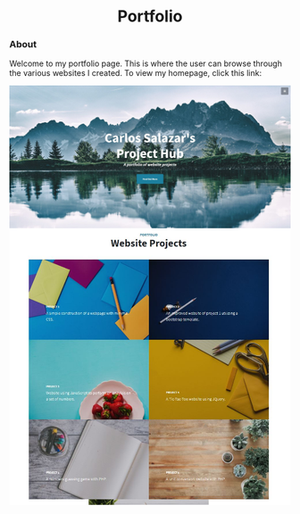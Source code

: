 <h1 align="center">Portfolio</h1>

<h3 align="left">About</h3>
<p>Welcome to my portfolio page. This is where the user can browse through the various websites I created. To view my homepage, click this link: <a href="https://lamp.cse.fau.edu/~csalazar2018/" target="_blank"</a></p>

<img src="https://github.com/Commando20/Web-Development/blob/portfolio/assests/screenshots/homepage.JPG" align="center"/>
<img src="https://github.com/Commando20/Web-Development/blob/portfolio/assests/screenshots/listOfProjects.JPG" align="center"/>
